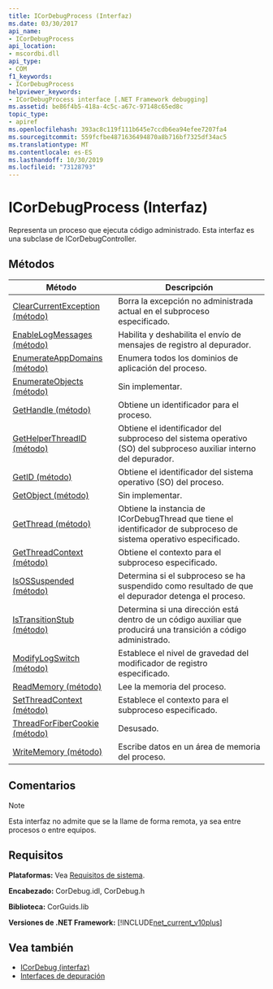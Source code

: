 ```yaml
---
title: ICorDebugProcess (Interfaz)
ms.date: 03/30/2017
api_name:
- ICorDebugProcess
api_location:
- mscordbi.dll
api_type:
- COM
f1_keywords:
- ICorDebugProcess
helpviewer_keywords:
- ICorDebugProcess interface [.NET Framework debugging]
ms.assetid: be86f4b5-418a-4c5c-a67c-97148c65ed8c
topic_type:
- apiref
ms.openlocfilehash: 393ac8c119f111b645e7ccdb6ea94efee7207fa4
ms.sourcegitcommit: 559fcfbe4871636494870a8b716bf7325df34ac5
ms.translationtype: MT
ms.contentlocale: es-ES
ms.lasthandoff: 10/30/2019
ms.locfileid: "73128793"
---
```

# <a name="icordebugprocess-interface"></a>ICorDebugProcess (Interfaz)
Representa un proceso que ejecuta código administrado. Esta interfaz es una subclase de ICorDebugController.  
  
## <a name="methods"></a>Métodos  
  
|Método|Descripción|  
|------------|-----------------|  
|[ClearCurrentException (método)](../../../../docs/framework/unmanaged-api/debugging/icordebugprocess-clearcurrentexception-method.md)|Borra la excepción no administrada actual en el subproceso especificado.|  
|[EnableLogMessages (método)](../../../../docs/framework/unmanaged-api/debugging/icordebugprocess-enablelogmessages-method.md)|Habilita y deshabilita el envío de mensajes de registro al depurador.|  
|[EnumerateAppDomains (método)](../../../../docs/framework/unmanaged-api/debugging/icordebugprocess-enumerateappdomains-method.md)|Enumera todos los dominios de aplicación del proceso.|  
|[EnumerateObjects (método)](../../../../docs/framework/unmanaged-api/debugging/icordebugprocess-enumerateobjects-method.md)|Sin implementar.|  
|[GetHandle (método)](../../../../docs/framework/unmanaged-api/debugging/icordebugprocess-gethandle-method.md)|Obtiene un identificador para el proceso.|  
|[GetHelperThreadID (método)](../../../../docs/framework/unmanaged-api/debugging/icordebugprocess-gethelperthreadid-method.md)|Obtiene el identificador del subproceso del sistema operativo (SO) del subproceso auxiliar interno del depurador.|  
|[GetID (método)](../../../../docs/framework/unmanaged-api/debugging/icordebugprocess-getid-method.md)|Obtiene el identificador del sistema operativo (SO) del proceso.|  
|[GetObject (método)](../../../../docs/framework/unmanaged-api/debugging/icordebugprocess-getobject-method.md)|Sin implementar.|  
|[GetThread (método)](../../../../docs/framework/unmanaged-api/debugging/icordebugprocess-getthread-method.md)|Obtiene la instancia de ICorDebugThread que tiene el identificador de subproceso de sistema operativo especificado.|  
|[GetThreadContext (método)](../../../../docs/framework/unmanaged-api/debugging/icordebugprocess-getthreadcontext-method.md)|Obtiene el contexto para el subproceso especificado.|  
|[IsOSSuspended (método)](../../../../docs/framework/unmanaged-api/debugging/icordebugprocess-isossuspended-method.md)|Determina si el subproceso se ha suspendido como resultado de que el depurador detenga el proceso.|  
|[IsTransitionStub (método)](../../../../docs/framework/unmanaged-api/debugging/icordebugprocess-istransitionstub-method.md)|Determina si una dirección está dentro de un código auxiliar que producirá una transición a código administrado.|  
|[ModifyLogSwitch (método)](../../../../docs/framework/unmanaged-api/debugging/icordebugprocess-modifylogswitch-method.md)|Establece el nivel de gravedad del modificador de registro especificado.|  
|[ReadMemory (método)](../../../../docs/framework/unmanaged-api/debugging/icordebugprocess-readmemory-method.md)|Lee la memoria del proceso.|  
|[SetThreadContext (método)](../../../../docs/framework/unmanaged-api/debugging/icordebugprocess-setthreadcontext-method.md)|Establece el contexto para el subproceso especificado.|  
|[ThreadForFiberCookie (método)](../../../../docs/framework/unmanaged-api/debugging/icordebugprocess-threadforfibercookie-method.md)|Desusado.|  
|[WriteMemory (método)](../../../../docs/framework/unmanaged-api/debugging/icordebugprocess-writememory-method.md)|Escribe datos en un área de memoria del proceso.|  
  
## <a name="remarks"></a>Comentarios  
  
> [!NOTE]
> Esta interfaz no admite que se la llame de forma remota, ya sea entre procesos o entre equipos.  
  
## <a name="requirements"></a>Requisitos  
 **Plataformas:** Vea [Requisitos de sistema](../../../../docs/framework/get-started/system-requirements.md).  
  
 **Encabezado:** CorDebug.idl, CorDebug.h  
  
 **Biblioteca:** CorGuids.lib  
  
 **Versiones de .NET Framework:** [!INCLUDE[net_current_v10plus](../../../../includes/net-current-v10plus-md.md)]  
  
## <a name="see-also"></a>Vea también

- [ICorDebug (interfaz)](../../../../docs/framework/unmanaged-api/debugging/icordebug-interface.md)
- [Interfaces de depuración](../../../../docs/framework/unmanaged-api/debugging/debugging-interfaces.md)
